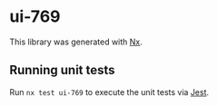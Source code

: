 # ui-769

This library was generated with [Nx](https://nx.dev).

## Running unit tests

Run `nx test ui-769` to execute the unit tests via [Jest](https://jestjs.io).
